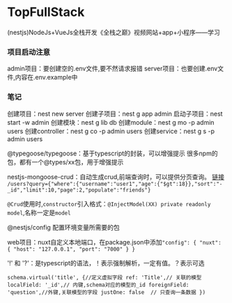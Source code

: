 # TopFullStack

(nestjs)NodeJs+VueJs全栈开发《全栈之巅》视频网站+app+小程序——学习

### 项目启动注意

admin项目：要创建空的.env文件,要不然请求报错
server项目：也要创建.env文件,内容在.env.example中

### 笔记

创建项目：nest new server
创建子项目：nest g app admin
启动子项目：nest start -w admin
创建模块：nest g lib db
创建module：nest g mo -p admin users
创建controller：nest g co -p admin users
创建service：nest g s -p admin users

@typegoose/typegoose：基于typescript的封装，可以增强提示
很多npm的包，都有一个@types/xx包，用于增强提示

nestjs-mongoose-crud：自动生成crud,前端查询时，可以提供分页查询。
[链接](https://github.com/topfullstack/nestjs-mongoose-crud)
`/users?query={"where":{"username":"user1","age":{"$gt":18}},"sort":"-_id","limit":10,"page":2,"populate":"friends"}`

`@Crud`使用时,`constructor`引入格式：`@InjectModel(XX) private readonly model`,名称一定是`model`


@nestjs/config 配置环境变量所需要的包

web项目：nuxt自定义本地端口，在package.json中添加`"config": { "nuxt": { "host": "127.0.0.1", "port": "7000" } }`

'!' 和 '?'：是typescript的语法，！表示强制解析，一定有值。？表示可选

`schema.virtual('title', {//定义虚拟字段
    ref: 'Title',// 关联的模型
    localField: '_id',// 内键,schema对应的模型的_id
    foreignField: 'question',//外键,关联模型的字段
    justOne: false  // 只查询一条数据
})`
